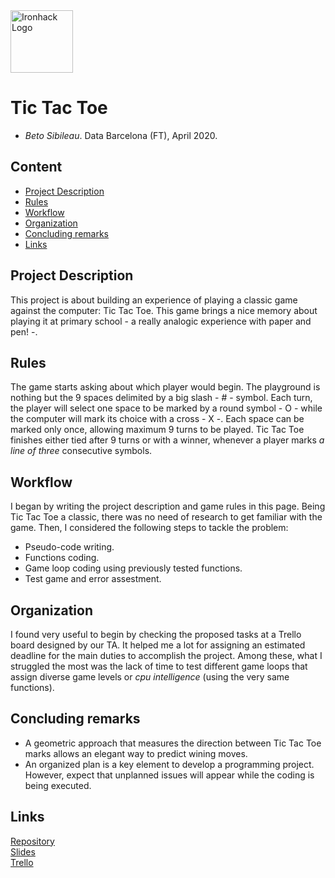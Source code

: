 <img src="https://bit.ly/2VnXWr2" alt="Ironhack Logo" width="100"/>

# Tic Tac Toe
* *Beto Sibileau*. Data Barcelona (FT), April 2020.

<!---
Ask about Cohort
* 
-->

## Content
- [Project Description](#project-description)
- [Rules](#rules)
- [Workflow](#workflow)
- [Organization](#organization)
- [Concluding remarks](#conclusion)
- [Links](#links)

## Project Description
This project is about building an experience of playing a classic game against the computer: Tic Tac Toe.
This game brings a nice memory about playing it at primary school - a really analogic experience with paper and pen! -.

<!---
Write a short description of your project. Write 1-2 sentences about the game you chose to build and why. it has a kind of geometric thinking
-->

## Rules
The game starts asking about which player would begin. The playground is nothing but the 9 spaces delimited by a big slash - # - symbol. Each turn, the player will select one space to be marked by a round symbol - O - while the computer will mark its choice with a cross - X -. Each space can be marked only once, allowing maximum 9 turns to be played. Tic Tac Toe finishes either tied after 9 turns or with a winner, whenever a player marks *a line of three* consecutive symbols.

<!---
Briefly describe the rules of the game.
-->

## Workflow
I began by writing the project description and game rules in this page. Being Tic Tac Toe a classic, there was no need of research to get familiar with the game. Then, I considered the following steps to tackle the problem:

* Pseudo-code writing.
* Functions coding.
* Game loop coding using previously tested functions.
* Test game and error assestment.


<!---
Given the popularity of the game, it did not need any time of research at all  
I began by this project write-up up this project description
Draft in jupyter. Follow Trello proposed!
Outline the workflow you used in your project. What are the steps you went through?
-->

## Organization
I found very useful to begin by checking the proposed tasks at a Trello board designed by our TA. It helped me a lot for assigning an estimated deadline for the main duties to accomplish the project. Among these, what I struggled the most was the lack of time to test different game loops that assign diverse game levels or *cpu intelligence* (using the very same functions).

## Concluding remarks

- A geometric approach that measures the direction between Tic Tac Toe marks allows an elegant way to predict wining moves.
- An organized plan is a key element to develop a programming project. However, expect that unplanned issues will appear while the coding is being executed.


<!---

devel A compromise between Learning experience. while the project is being coded.

has been succesfully used to predict either user or cpu wining

different use of the same functions, to allow diverse game levels or .

How did you organize your work? Did you use any tools like a kanban board?

What does your repository look like? Explain your folder and file structure.
-->

## Links

<!---
Include links to your repository, slides and kanban board. Feel free to include any other links associated with your project.
interesting to check for presentations! https://slides.com/
-->

[Repository](https://github.com/)  
[Slides](https://drive.google.com/file/d/1AfG1e5y3zQ0BYpsn4SdWKNn5vhfdyraW/view?usp=sharing)  
[Trello](https://trello.com/b/Tf64TFix/project-1-tic-tac-toe)
